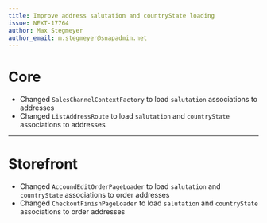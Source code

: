 ```yaml
---
title: Improve address salutation and countryState loading
issue: NEXT-17764
author: Max Stegmeyer
author_email: m.stegmeyer@snapadmin.net 
---
```

# Core
* Changed `SalesChannelContextFactory` to load `salutation` associations to addresses
* Changed `ListAddressRoute` to load `salutation` and `countryState` associations to addresses
___
# Storefront
* Changed `AccoundEditOrderPageLoader` to load `salutation` and `countryState` associations to order addresses
* Changed `CheckoutFinishPageLoader` to load `salutation` and `countryState` associations to order addresses
